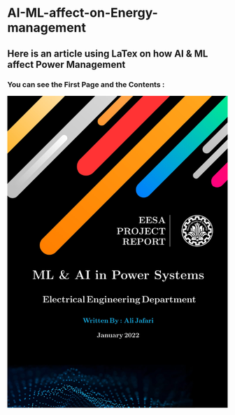 # AI-ML-affect-on-Energy-management
## Here is an article using LaTex on how AI &amp; ML affect Power Management

### You can see the First Page and the Contents :
    
    
    
![First Page](https://github.com/alijafari79/AI-ML-affect-on-Energy-management/blob/main/First.jpg?raw=true|width=50)
